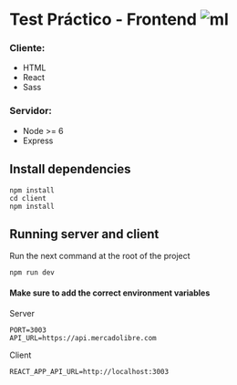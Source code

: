 # Test Práctico - Frontend ![ml](https://user-images.githubusercontent.com/22374792/220534063-aea3b68e-ee5f-4570-9a83-b4176a47dfaf.svg)

### Cliente:
- HTML
- React
- Sass

### Servidor:
- Node >= 6
- Express

## Install dependencies
```
npm install
cd client
npm install
```

## Running server and client
Run the next command at the root of the project
```
npm run dev
```

#### Make sure to add the correct environment variables
Server
```
PORT=3003
API_URL=https://api.mercadolibre.com
```

Client
```
REACT_APP_API_URL=http://localhost:3003
```
